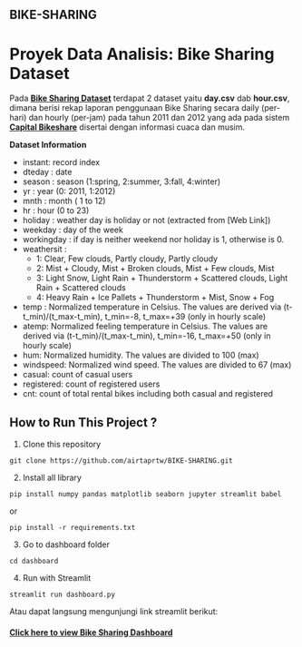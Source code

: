 ## BIKE-SHARING

# Proyek Data Analisis: Bike Sharing Dataset

Pada [**Bike Sharing Dataset**](https://www.kaggle.com/datasets/lakshmi25npathi/bike-sharing-dataset) terdapat 2 dataset yaitu **day.csv** dab **hour.csv**, dimana berisi rekap laporan penggunaan Bike Sharing secara daily (per-hari) dan hourly (per-jam) pada tahun 2011 dan 2012 yang ada pada sistem [**Capital Bikeshare**](https://capitalbikeshare.com) disertai dengan informasi cuaca dan musim.

**Dataset Information**

- instant: record index
- dteday : date
- season : season (1:spring, 2:summer, 3:fall, 4:winter)
- yr : year (0: 2011, 1:2012)
- mnth : month ( 1 to 12)
- hr : hour (0 to 23)
- holiday : weather day is holiday or not (extracted from [Web Link])
- weekday : day of the week
- workingday : if day is neither weekend nor holiday is 1, otherwise is 0.
- weathersit :
  - 1: Clear, Few clouds, Partly cloudy, Partly cloudy
  - 2: Mist + Cloudy, Mist + Broken clouds, Mist + Few clouds, Mist
  - 3: Light Snow, Light Rain + Thunderstorm + Scattered clouds, Light Rain + Scattered clouds
  - 4: Heavy Rain + Ice Pallets + Thunderstorm + Mist, Snow + Fog
- temp : Normalized temperature in Celsius. The values are derived via (t-t_min)/(t_max-t_min), t_min=-8, t_max=+39 (only in hourly scale)
- atemp: Normalized feeling temperature in Celsius. The values are derived via (t-t_min)/(t_max-t_min), t_min=-16, t_max=+50 (only in hourly scale)
- hum: Normalized humidity. The values are divided to 100 (max)
- windspeed: Normalized wind speed. The values are divided to 67 (max)
- casual: count of casual users
- registered: count of registered users
- cnt: count of total rental bikes including both casual and registered


## How to Run This Project ?

1. Clone this repository

```
git clone https://github.com/airtaprtw/BIKE-SHARING.git
```

2. Install all library

```
pip install numpy pandas matplotlib seaborn jupyter streamlit babel
```

or

```
pip install -r requirements.txt
```

3. Go to dashboard folder

```
cd dashboard
```

4. Run with Streamlit

```
streamlit run dashboard.py
```

Atau dapat langsung mengunjungi link streamlit berikut:
#### [**Click here to view Bike Sharing Dashboard**](https://bike-sharing-7nppgfroixweaumaa2ujir.streamlit.app/)
